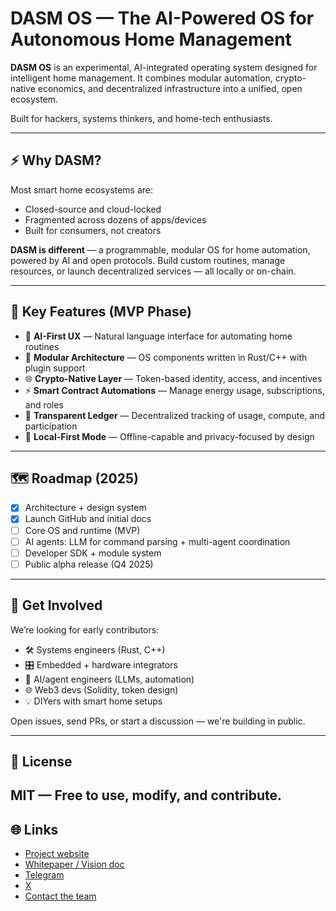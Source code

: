 # DASM OS — The AI-Powered OS for Autonomous Home Management

**DASM OS** is an experimental, AI-integrated operating system designed for intelligent home management. It combines modular automation, crypto-native economics, and decentralized infrastructure into a unified, open ecosystem.

Built for hackers, systems thinkers, and home-tech enthusiasts.

---

## ⚡ Why DASM?

Most smart home ecosystems are:
- Closed-source and cloud-locked  
- Fragmented across dozens of apps/devices  
- Built for consumers, not creators

**DASM is different** — a programmable, modular OS for home automation, powered by AI and open protocols. Build custom routines, manage resources, or launch decentralized services — all locally or on-chain.

---

## 🔧 Key Features (MVP Phase)

- 🧠 **AI-First UX** — Natural language interface for automating home routines  
- 🧱 **Modular Architecture** — OS components written in Rust/C++ with plugin support  
- 🌐 **Crypto-Native Layer** — Token-based identity, access, and incentives  
- ⚡ **Smart Contract Automations** — Manage energy usage, subscriptions, and roles  
- 📡 **Transparent Ledger** — Decentralized tracking of usage, compute, and participation  
- 🔌 **Local-First Mode** — Offline-capable and privacy-focused by design  

---

## 🗺 Roadmap (2025)

- [x] Architecture + design system  
- [x] Launch GitHub and initial docs  
- [ ] Core OS and runtime (MVP)  
- [ ] AI agents: LLM for command parsing + multi-agent coordination  
- [ ] Developer SDK + module system  
- [ ] Public alpha release (Q4 2025)  

---

## 🤝 Get Involved

We’re looking for early contributors:

- 🛠 Systems engineers (Rust, C++)  
- 🎛 Embedded + hardware integrators  
- 🧠 AI/agent engineers (LLMs, automation)  
- 🌐 Web3 devs (Solidity, token design)  
- 💡 DIYers with smart home setups  

Open issues, send PRs, or start a discussion — we're building in public.

---

## 📜 License

**MIT** — Free to use, modify, and contribute.
---

## 🌐 Links

- [Project website](http://dasm.cc)
- [Whitepaper / Vision doc](https://dasm.gitbook.io/dasm/)
- [Telegram](https://t.me/dasmcc)
- [X](https://x.com/dasm223967?s=21&t=ww5SdFC9pDKT2nP8zIt6tg)
- [Contact the team](mailto:info@dasm.cc)
